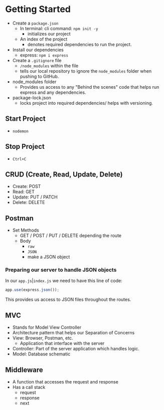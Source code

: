 # Getting Started
- Create a `package.json`
    - In terminal: cli command: `npm init -y`
        - initializes our project
    - An index of the project
        - denotes required dependencies to run the project.
- Install our dependencies
    - express: `npm i express`
- Create a `.gitignore` file
    - `/node_modules` within the file
    - tells our local repository to ignore the `node_modules` folder when pushing to GitHub.
- node_modules folder
    - Provides us access to any "Behind the scenes" code that helps run express and any dependencies.
- package-lock.json
    - locks project into required dependencies/ helps with versioning.

## Start Project
- `nodemon`

## Stop Project
- `Ctrl+C`

## CRUD (Create, Read, Update, Delete)
- Create: POST
- Read: GET
- Update: PUT / PATCH
- Delete: DELETE

## Postman
- Set Methods
    - GET / POST / PUT / DELETE depending the route
    - Body
      - `raw`
      - `JSON`
      - make a JSON object

### Preparing our server to handle JSON objects
In our `app.js`|`index.js` we need to have this line of code:
```js
app.use(express.json());
```
This provides us access to JSON files throughout the routes.

## MVC
- Stands for Model View Controller
- Architecture pattern that helps our Separation of Concerns
- View: Browser, Postman, etc.
    - Application that interface with the server
- Controller: Part of the server application which handles logic.
- Model: Database schematic

## Middleware
- A function that accesses the request and response
- Has a call stack
    - request
    - response
    - next
